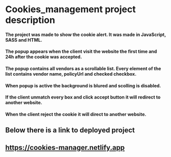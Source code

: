 # Cookies_management project description

#### The project was made to show the cookie alert. It was made in JavaScript, SASS and HTML. 
#### The popup appears when the client visit the website the first time and 24h after the cookie was accepted.
#### The popup contains all vendors as a scrollable list. Every element of the list contains vendor name, policyUrl and checked checkbox.
#### When popup is active the background is blured and scolling is disabled.
#### If the client unmatch every box and click accept button it will redirect to another website.
#### When the client reject the cookie it will direct to another website.

## Below there is a link to deployed project
## https://cookies-manager.netlify.app
